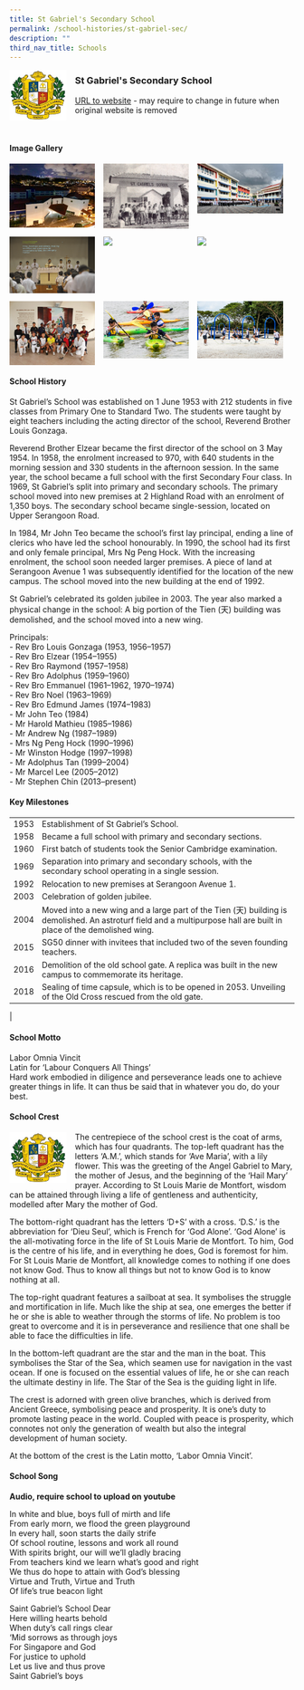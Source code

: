 ```yaml
---
title: St Gabriel's Secondary School
permalink: /school-histories/st-gabriel-sec/
description: ""
third_nav_title: Schools
---
```

<img src="/images/stgabrielsec1.png" style="width:20%;margin-right:15px;" align = "left">

### **St Gabriel's Secondary School**
[URL to website](https://stgabrielssec.moe.edu.sg/) - may require to change in future when original website is removed

<br clear="left">

#### **Image Gallery**

<p><a href="https://staging.d1yxymztqoj7qn.amplifyapp.com/images/stgabrielsec2.jpg">  
<img src="/images/stgabrielsec2.jpg" style="width:30%;margin-right:15px;" align = "left">
</a></p>

<p><a href="https://staging.d1yxymztqoj7qn.amplifyapp.com/images/stgabrielsec3.jpg">  
<img src="/images/stgabrielsec3.jpg" style="width:30%;margin-right:15px;" align = "left">
</a></p>

<p><a href="https://staging.d1yxymztqoj7qn.amplifyapp.com/images/stgabrielsec4.jpg">  
<img src="/images/stgabrielsec4.jpg" style="width:30%;margin-right:15px;" align = "left">
</a></p>

<br clear="left">

<p><a href="https://staging.d1yxymztqoj7qn.amplifyapp.com/images/stgabrielsec5.jpg">  
<img src="/images/stgabrielsec5.jpg" style="width:30%;margin-right:15px;" align = "left">
</a></p>

<p><a href="https://staging.d1yxymztqoj7qn.amplifyapp.com/images/stgabrielsec6.jpg">  
<img src="/images/stgabrielsec6.jpg" style="width:30%;margin-right:15px;" align = "left">
</a></p>

<p><a href="https://staging.d1yxymztqoj7qn.amplifyapp.com/images/stgabrielsec7.jpg">  
<img src="/images/stgabrielsec7.jpg" style="width:30%;margin-right:15px;" align = "left">
</a></p>

<br clear="left">

<p><a href="https://staging.d1yxymztqoj7qn.amplifyapp.com/images/stgabrielsec8.jpg">  
<img src="/images/stgabrielsec8.jpg" style="width:30%;margin-right:15px;" align = "left">
</a></p>

<p><a href="https://staging.d1yxymztqoj7qn.amplifyapp.com/images/stgabrielsec9.jpg">  
<img src="/images/stgabrielsec9.jpg" style="width:30%;margin-right:15px;" align = "left">
</a></p>

<p><a href="https://staging.d1yxymztqoj7qn.amplifyapp.com/images/stgabrielsec10.jpg">  
<img src="/images/stgabrielsec10.jpg" style="width:30%;margin-right:15px;" align = "left">
</a></p>

<br clear="left">

#### **School History**
St Gabriel’s School was established on 1 June 1953 with 212 students in five classes from Primary One to Standard Two. The students were taught by eight teachers including the acting director of the school, Reverend Brother Louis Gonzaga.

Reverend Brother Elzear became the first director of the school on 3 May 1954. In 1958, the enrolment increased to 970, with 640 students in the morning session and 330 students in the afternoon session. In the same year, the school became a full school with the first Secondary Four class. In 1969, St Gabriel’s split into primary and secondary schools. The primary school moved into new premises at 2 Highland Road with an enrolment of 1,350 boys. The secondary school became single-session, located on Upper Serangoon Road.

In 1984, Mr John Teo became the school’s first lay principal, ending a line of clerics who have led the school honourably. In 1990, the school had its first and only female principal, Mrs Ng Peng Hock. With the increasing enrolment, the school soon needed larger premises. A piece of land at Serangoon Avenue 1 was subsequently identified for the location of the new campus. The school moved into the new building at the end of 1992. 

St Gabriel’s celebrated its golden jubilee in 2003. The year also marked a physical change in the school: A big portion of the Tien (天) building was demolished, and the school moved into a new wing.

Principals:<br>
\- Rev Bro Louis Gonzaga (1953, 1956–1957)<br>
\- Rev Bro Elzear (1954–1955)<br>
\- Rev Bro Raymond (1957–1958)<br>
\- Rev Bro Adolphus (1959–1960)<br>
\- Rev Bro Emmanuel (1961–1962, 1970–1974)<br>
\- Rev Bro Noel (1963–1969)<br>
\- Rev Bro Edmund James (1974–1983)<br>
\- Mr John Teo (1984)<br>
\- Mr Harold Mathieu (1985–1986)<br>
\- Mr Andrew Ng (1987–1989)<br>
\- Mrs Ng Peng Hock (1990–1996)<br>
\- Mr Winston Hodge (1997–1998)<br>
\- Mr Adolphus Tan (1999–2004)<br>
\- Mr Marcel Lee (2005–2012)<br>
\- Mr Stephen Chin (2013–present)

#### **Key Milestones**

|  |  |
|:---:|---|
| 1953 | Establishment of St Gabriel’s School. |
| 1958 | Became a full school with primary and secondary sections. |
| 1960 | First batch of students took the Senior Cambridge examination. |
| 1969 | Separation into primary and secondary schools, with the secondary school operating in a single session. |
| 1992 | Relocation to new premises at Serangoon Avenue 1. |
| 2003 | Celebration of golden jubilee. |
| 2004 | Moved into a new wing and a large part of the Tien (天) building is demolished. An astroturf field and a multipurpose hall are built in place of the demolished wing. |
| 2015 | SG50 dinner with invitees that included two of the seven founding teachers. |
| 2016 | Demolition of the old school gate. A replica was built in the new campus to commemorate its heritage. |
| 2018 | Sealing of time capsule, which is to be opened in 2053. Unveiling of the Old Cross rescued from the old gate. |
|

#### **School Motto**
Labor Omnia Vincit<br>
Latin for ‘Labour Conquers All Things’<br>
Hard work embodied in diligence and perseverance leads one to achieve greater things in life. It can thus be said that in whatever you do, do your best.

#### **School Crest**
<img src="/images/stgabrielsec1.png" style="width:20%;margin-right:15px;" align = "left">

The centrepiece of the school crest is the coat of arms, which has four quadrants. The top-left quadrant has the letters ‘A.M.’, which stands for ‘Ave Maria’, with a lily flower. This was the greeting of the Angel Gabriel to Mary, the mother of Jesus, and the beginning of the ‘Hail Mary’ prayer. According to St Louis Marie de Montfort, wisdom can be attained through living a life of gentleness and authenticity, modelled after Mary the mother of God.

The bottom-right quadrant has the letters ‘D+S’ with a cross. ‘D.S.’ is the abbreviation for ‘Dieu Seul’, which is French for ‘God Alone’. ‘God Alone’ is the all-motivating force in the life of St Louis Marie de Montfort. To him, God is the centre of his life, and in everything he does, God is foremost for him. For St Louis Marie de Montfort, all knowledge comes to nothing if one does not know God. Thus to know all things but not to know God is to know nothing at all.

The top-right quadrant features a sailboat at sea. It symbolises the struggle and mortification in life. Much like the ship at sea, one emerges the better if he or she is able to weather through the storms of life. No problem is too great to overcome and it is in perseverance and resilience that one shall be able to face the difficulties in life.

In the bottom-left quadrant are the star and the man in the boat. This symbolises the Star of the Sea, which seamen use for navigation in the vast ocean. If one is focused on the essential values of life, he or she can reach the ultimate destiny in life. The Star of the Sea is the guiding light in life.

The crest is adorned with green olive branches, which is derived from Ancient Greece, symbolising peace and prosperity. It is one’s duty to promote lasting peace in the world. Coupled with peace is prosperity, which connotes not only the generation of wealth but also the integral development of human society.

At the bottom of the crest is the Latin motto, ‘Labor Omnia Vincit’.

#### **School Song**
**Audio, require school to upload on youtube**

In white and blue, boys full of mirth and life<br>
From early morn, we flood the green playground<br>
In every hall, soon starts the daily strife<br>
Of school routine, lessons and work all round<br>
With spirits bright, our will we’ll gladly bracing<br>
From teachers kind we learn what’s good and right<br>
We thus do hope to attain with God’s blessing<br>
Virtue and Truth, Virtue and Truth<br>
Of life’s true beacon light

Saint Gabriel’s School Dear<br>
Here willing hearts behold<br>
When duty’s call rings clear<br>
‘Mid sorrows as through joys<br>
For Singapore and God<br>
For justice to uphold<br>
Let us live and thus prove<br>
Saint Gabriel’s boys